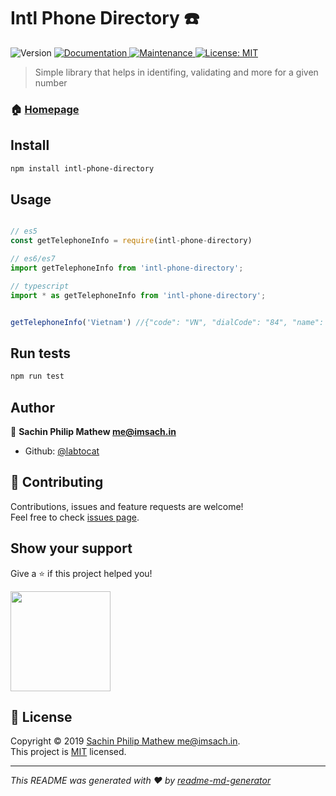 <h1>Intl Phone Directory ☎️</h1>
<p>
  <img alt="Version" src="https://img.shields.io/npm/v/intl-phone-directory.svg">
  <a href="https://github.com/labtocat/intl-phone-directory#readme">
    <img alt="Documentation" src="https://img.shields.io/badge/documentation-yes-brightgreen.svg" target="_blank" />
  </a>
  <a href="https://github.com/labtocat/intl-phone-directory/graphs/commit-activity">
    <img alt="Maintenance" src="https://img.shields.io/badge/Maintained%3F-yes-green.svg" target="_blank" />
  </a>
  <a href="https://github.com/labtocat/intl-phone-directory/blob/master/LICENSE">
    <img alt="License: MIT" src="https://img.shields.io/badge/License-MIT-yellow.svg" target="_blank" />
  </a>
</p>

> Simple library that helps in identifing, validating and more for a given number

### 🏠 [Homepage](https://github.com/labtocat/intl-phone-directory#readme)

## Install

```sh
npm install intl-phone-directory
```

## Usage

```javascript

// es5
const getTelephoneInfo = require(intl-phone-directory)

// es6/es7
import getTelephoneInfo from 'intl-phone-directory';

// typescript
import * as getTelephoneInfo from 'intl-phone-directory';


getTelephoneInfo('Vietnam') //{"code": "VN", "dialCode": "84", "name": "Vietnam"}

```

## Run tests

```sh
npm run test
```

## Author

👤 **Sachin Philip Mathew <me@imsach.in>**

* Github: [@labtocat](https://github.com/labtocat)

## 🤝 Contributing

Contributions, issues and feature requests are welcome!<br />Feel free to check [issues page](https://github.com/labtocat/intl-phone-directory/issues).

## Show your support

Give a ⭐️ if this project helped you!

<a href="https://www.patreon.com/labtocat">
  <img src="https://c5.patreon.com/external/logo/become_a_patron_button@2x.png" width="160">
</a>

## 📝 License

Copyright © 2019 [Sachin Philip Mathew <me@imsach.in>](https://github.com/labtocat).<br />
This project is [MIT](https://github.com/labtocat/intl-phone-directory/blob/master/LICENSE) licensed.

***

_This README was generated with ❤️ by [readme-md-generator](https://github.com/kefranabg/readme-md-generator)_